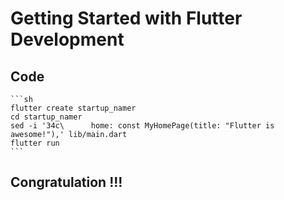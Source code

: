 


# Getting Started with Flutter Development

## Code


    ```sh
    flutter create startup_namer
    cd startup_namer
    sed -i '34c\      home: const MyHomePage(title: "Flutter is awesome!"),' lib/main.dart
    flutter run
    ```


## Congratulation !!!
